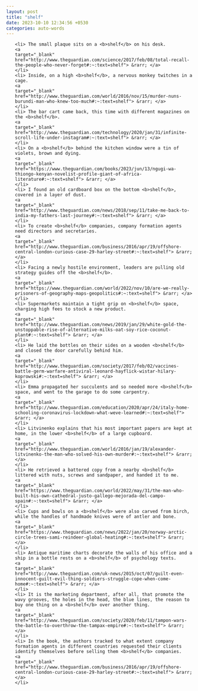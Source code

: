 ```yaml
---
layout: post
title: "shelf"
date: 2023-10-10 12:34:56 +0530
categories: auto-words
---
```

<ol>

    <li> The small plaque sits on a <b>shelf</b> on his desk.
    <a 
    target="_blank" 
    href="http://www.theguardian.com/science/2017/feb/08/total-recall-the-people-who-never-forget#:~:text=shelf"> &rarr; </a>
    </li>
    <li> Inside, on a high <b>shelf</b>, a nervous monkey twitches in a cage.
    <a 
    target="_blank" 
    href="http://www.theguardian.com/world/2016/nov/15/murder-nuns-burundi-man-who-knew-too-much#:~:text=shelf"> &rarr; </a>
    </li>
    <li> The bar cart came back, this time with different magazines on the <b>shelf</b>.
    <a 
    target="_blank" 
    href="http://www.theguardian.com/technology/2020/jan/31/infinite-scroll-life-under-instagram#:~:text=shelf"> &rarr; </a>
    </li>
    <li> On a <b>shelf</b> behind the kitchen window were a tin of violets, brown and dying.
    <a 
    target="_blank" 
    href="https://www.theguardian.com/books/2023/jun/13/ngugi-wa-thiongo-kenyan-novelist-profile-giant-of-africa-literature#:~:text=shelf"> &rarr; </a>
    </li>
    <li> I found an old cardboard box on the bottom <b>shelf</b>, covered in a layer of dust.
    <a 
    target="_blank" 
    href="http://www.theguardian.com/news/2018/sep/11/take-me-back-to-india-my-fathers-last-journey#:~:text=shelf"> &rarr; </a>
    </li>
    <li> To create <b>shelf</b> companies, company formation agents need directors and secretaries.
    <a 
    target="_blank" 
    href="http://www.theguardian.com/business/2016/apr/19/offshore-central-london-curious-case-29-harley-street#:~:text=shelf"> &rarr; </a>
    </li>
    <li> Facing a newly hostile environment, leaders are pulling old strategy guides off the <b>shelf</b>.
    <a 
    target="_blank" 
    href="https://www.theguardian.com/world/2022/nov/10/are-we-really-prisoners-of-geography-maps-geopolitics#:~:text=shelf"> &rarr; </a>
    </li>
    <li> Supermarkets maintain a tight grip on <b>shelf</b> space, charging high fees to stock a new product.
    <a 
    target="_blank" 
    href="http://www.theguardian.com/news/2019/jan/29/white-gold-the-unstoppable-rise-of-alternative-milks-oat-soy-rice-coconut-plant#:~:text=shelf"> &rarr; </a>
    </li>
    <li> He laid the bottles on their sides on a wooden <b>shelf</b> and closed the door carefully behind him.
    <a 
    target="_blank" 
    href="http://www.theguardian.com/society/2017/feb/02/vaccines-battle-germ-warfare-antiviral-leonard-hayflick-wistar-hilary-koprowski#:~:text=shelf"> &rarr; </a>
    </li>
    <li> Emma propagated her succulents and so needed more <b>shelf</b> space, and went to the garage to do some carpentry.
    <a 
    target="_blank" 
    href="http://www.theguardian.com/education/2020/apr/24/italy-home-schooling-coronavirus-lockdown-what-weve-learned#:~:text=shelf"> &rarr; </a>
    </li>
    <li> Litvinenko explains that his most important papers are kept at home, in the lower <b>shelf</b> of a large cupboard.
    <a 
    target="_blank" 
    href="http://www.theguardian.com/world/2016/jan/19/alexander-litvinenko-the-man-who-solved-his-own-murder#:~:text=shelf"> &rarr; </a>
    </li>
    <li> He retrieved a battered copy from a nearby <b>shelf</b> littered with nuts, screws and sandpaper, and handed it to me.
    <a 
    target="_blank" 
    href="https://www.theguardian.com/world/2022/may/31/the-man-who-built-his-own-cathedral-justo-gallego-mejorada-del-campo-spain#:~:text=shelf"> &rarr; </a>
    </li>
    <li> Cups and bowls on a <b>shelf</b> were also carved from birch, while the handles of handmade knives were of antler and bone.
    <a 
    target="_blank" 
    href="https://www.theguardian.com/news/2022/jan/20/norway-arctic-circle-trees-sami-reindeer-global-heating#:~:text=shelf"> &rarr; </a>
    </li>
    <li> Antique maritime charts decorate the walls of his office and a ship in a bottle rests on a <b>shelf</b> of psychology texts.
    <a 
    target="_blank" 
    href="http://www.theguardian.com/uk-news/2015/oct/07/guilt-even-innocent-guilt-evil-thing-soldiers-struggle-cope-when-come-home#:~:text=shelf"> &rarr; </a>
    </li>
    <li> It is the marketing department, after all, that promote the wavy grooves, the holes in the head, the blue lines, the reason to buy one thing on a <b>shelf</b> over another thing.
    <a 
    target="_blank" 
    href="http://www.theguardian.com/society/2020/feb/11/tampon-wars-the-battle-to-overthrow-the-tampax-empire#:~:text=shelf"> &rarr; </a>
    </li>
    <li> In the book, the authors tracked to what extent company formation agents in different countries requested their clients identify themselves before selling them <b>shelf</b> companies.
    <a 
    target="_blank" 
    href="http://www.theguardian.com/business/2016/apr/19/offshore-central-london-curious-case-29-harley-street#:~:text=shelf"> &rarr; </a>
    </li>